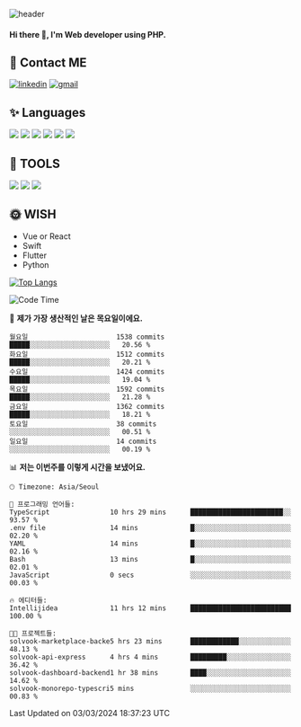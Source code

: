 ![header](https://capsule-render.vercel.app/api?type=waving&color=auto&height=300&section=header&text=Elin&fontSize=90&animation=twinkling)

#### Hi there 👋, I'm <b>Web developer</b> using PHP. ####

<!--
- 🔭 I’m currently working on Uniwill
- 🌱 I’m currently learning Vue or React or Python.
-->

<!---#### I am PHP developer --->

## 💌 Contact ME ###
[<img src='https://img.shields.io/badge/-EunjiKo-%230A66C2?style=flat-square&logo=LinkedIn&logoColor=white' alt='linkedin'>](https://www.linkedin.com/in/https://www.linkedin.com/in/eunji-ko-00a907164//)  [<img src='https://img.shields.io/badge/-einee214%40gmail.com-%23EA4335?style=flat-square&logo=Gmail&logoColor=white' alt='gmail'>](einee214@gmail.com)  


## ✨ Languages
<img src='https://img.shields.io/badge/-PHP-%23777BB4?style=for-the-badge&logo=PHP&logoColor=white'> <img src='https://img.shields.io/badge/-Laravel-%23FF2D20?style=for-the-badge&logo=Laravel&logoColor=white'> <img src='https://img.shields.io/badge/Jquery-%230769AD?style=for-the-badge&logo=Jquery&logoColor=white'> <img src='https://img.shields.io/badge/CSS3-%231572B6?style=for-the-badge&logo=CSS3&logoColor=white'> <img src='https://img.shields.io/badge/Bootstrap-%237952B3?style=for-the-badge&logo=Bootstrap&logoColor=white' > <img src='https://img.shields.io/badge/MySQL-%234479A1?style=for-the-badge&logo=MySQL&logoColor=white' >

## 🌷 TOOLS
<img src='https://img.shields.io/badge/PHPSTORM-%23000000?style=for-the-badge&logo=PhpStorm&logoColor=white' > <img src='https://img.shields.io/badge/GitLab-%23FCA121?style=for-the-badge&logo=GitLab&logoColor=white' > <img src='https://img.shields.io/badge/GitHub-%23181717?style=for-the-badge&logo=GitHub&logoColor=white'>


## 🌞 WISH
- Vue or React
- Swift
- Flutter
- Python


[![Top Langs](https://github-readme-stats.vercel.app/api/top-langs/?username=ein214&layout=compact)](https://github.com/anuraghazra/github-readme-stats)

<!--START_SECTION:waka-->
![Code Time](http://img.shields.io/badge/Code%20Time-3%2C307%20hrs%2022%20mins-blue)

📅 **제가 가장 생산적인 날은 목요일이에요.** 

```text
월요일                      1538 commits        █████░░░░░░░░░░░░░░░░░░░░   20.56 % 
화요일                      1512 commits        █████░░░░░░░░░░░░░░░░░░░░   20.21 % 
수요일                      1424 commits        █████░░░░░░░░░░░░░░░░░░░░   19.04 % 
목요일                      1592 commits        █████░░░░░░░░░░░░░░░░░░░░   21.28 % 
금요일                      1362 commits        █████░░░░░░░░░░░░░░░░░░░░   18.21 % 
토요일                      38 commits          ░░░░░░░░░░░░░░░░░░░░░░░░░   00.51 % 
일요일                      14 commits          ░░░░░░░░░░░░░░░░░░░░░░░░░   00.19 % 
```


📊 **저는 이번주를 이렇게 시간을 보냈어요.** 

```text
🕑︎ Timezone: Asia/Seoul

💬 프로그래밍 언어들: 
TypeScript               10 hrs 29 mins      ███████████████████████░░   93.57 % 
.env file                14 mins             █░░░░░░░░░░░░░░░░░░░░░░░░   02.20 % 
YAML                     14 mins             █░░░░░░░░░░░░░░░░░░░░░░░░   02.16 % 
Bash                     13 mins             █░░░░░░░░░░░░░░░░░░░░░░░░   02.01 % 
JavaScript               0 secs              ░░░░░░░░░░░░░░░░░░░░░░░░░   00.03 % 

🔥 에디터들: 
Intellijidea             11 hrs 12 mins      █████████████████████████   100.00 % 

🐱‍💻 프로젝트들: 
solvook-marketplace-backe5 hrs 23 mins       ████████████░░░░░░░░░░░░░   48.13 % 
solvook-api-express      4 hrs 4 mins        █████████░░░░░░░░░░░░░░░░   36.42 % 
solvook-dashboard-backend1 hr 38 mins        ████░░░░░░░░░░░░░░░░░░░░░   14.62 % 
solvook-monorepo-typescri5 mins              ░░░░░░░░░░░░░░░░░░░░░░░░░   00.83 % 
```


 Last Updated on 03/03/2024 18:37:23 UTC
<!--END_SECTION:waka-->

<!---![GitHub stats](https://github-readme-stats.vercel.app/api?username=ein214&show_icons=true&theme=dracula)  --->



